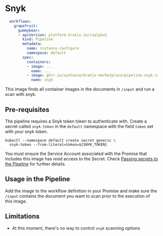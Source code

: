 # Snyk

```yaml
  workflows:
    grapefruit:
      gummybear:
      - apiVersion: platform.kratix.io/v1alpha1
        kind: Pipeline
        metadata:
          name: instance-configure
          namespace: default
        spec:
          containers:
          - image: ...
            name: ...
          - image: ghcr.io/syntasso/kratix-marketplace/pipeline-snyk-image:v0.1.0
            name: snyk
```

This image finds all container images in the documents in `/input` and run a
scan with snyk.


## Pre-requisites

The pipeline requires a Snyk token token to authenticate with. Create a secret called
`snyk-token` in the `default` namespace with the field `token` set with your snyk token.

```
kubectl --namespace default create secret generic \
  snyk-token --from-literal=token=${SNYK_TOKEN}
```

You must ensure the Service Account associated with the Promise that includes this image has _read_ access
to the Secret. Check [Passing secrets to the
Pipeline](https://kratix.io/docs/main/reference/resource-requests/pipelines#passing-secrets-to-the-pipeline)
for further details.

## Usage in the Pipeline

Add the image to the workflow definition in your Promise and make
sure the `/input` contains the document you want to scan prior to the execution
of this image.

## Limitations

* At this moment, there's no way to control `snyk` scanning options
